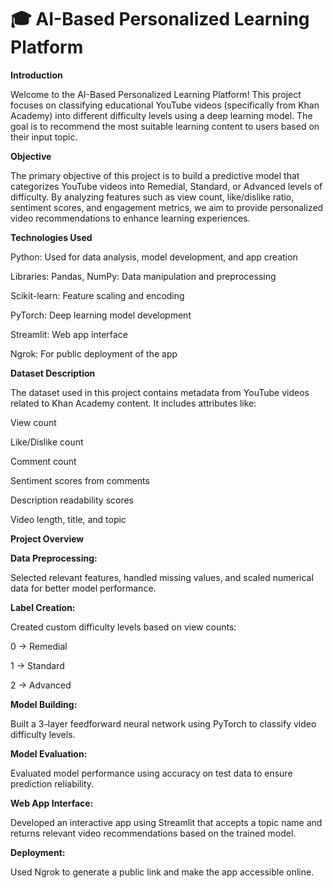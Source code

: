 # 🎓 AI-Based Personalized Learning Platform

**Introduction**

Welcome to the AI-Based Personalized Learning Platform! This project focuses on classifying educational YouTube videos (specifically from Khan Academy) into different difficulty levels using a deep learning model. The goal is to recommend the most suitable learning content to users based on their input topic.

**Objective**

The primary objective of this project is to build a predictive model that categorizes YouTube videos into Remedial, Standard, or Advanced levels of difficulty. By analyzing features such as view count, like/dislike ratio, sentiment scores, and engagement metrics, we aim to provide personalized video recommendations to enhance learning experiences.

**Technologies Used**

Python: Used for data analysis, model development, and app creation

Libraries: Pandas, NumPy: Data manipulation and preprocessing

Scikit-learn: Feature scaling and encoding

PyTorch: Deep learning model development

Streamlit: Web app interface

Ngrok: For public deployment of the app

**Dataset Description**

The dataset used in this project contains metadata from YouTube videos related to Khan Academy content. It includes attributes like:

View count

Like/Dislike count

Comment count

Sentiment scores from comments

Description readability scores

Video length, title, and topic

**Project Overview**

**Data Preprocessing:**

Selected relevant features, handled missing values, and scaled numerical data for better model performance.

**Label Creation:**

Created custom difficulty levels based on view counts:

0 → Remedial

1 → Standard

2 → Advanced

**Model Building:**

Built a 3-layer feedforward neural network using PyTorch to classify video difficulty levels.

**Model Evaluation:**

Evaluated model performance using accuracy on test data to ensure prediction reliability.

**Web App Interface:**

Developed an interactive app using Streamlit that accepts a topic name and returns relevant video recommendations based on the trained model.

**Deployment:**

Used Ngrok to generate a public link and make the app accessible online.
